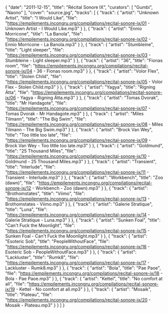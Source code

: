 {
  "date": "2011-12-15",
  "title": "Récital Sonore IX",
  "curators": [
    "Gumbi",
    "Naono"
  ],
  "cover": "source.jpg",
  "tracks": [
    {
      "track": {
        "artist": "Unknown Artist",
        "title": "I Would Like",
        "file": "https://empilements.incongru.org/compilations/recital-sonore-ix/01 - Unknown Artist - I Would Like.mp3"
      }
    },
    {
      "track": {
        "artist": "Ennio Morricone",
        "title": "La Banola",
        "file": "https://empilements.incongru.org/compilations/recital-sonore-ix/02 - Ennio Morricone - La Banola.mp3"
      }
    },
    {
      "track": {
        "artist": "Stumbleine",
        "title": "Light sleeper",
        "file": "https://empilements.incongru.org/compilations/recital-sonore-ix/03 - Stumbleine - Light sleeper.mp3"
      }
    },
    {
      "track": {
        "artist": "36",
        "title": "Fionas room",
        "file": "https://empilements.incongru.org/compilations/recital-sonore-ix/04 - 36 - Fionas room.mp3"
      }
    },
    {
      "track": {
        "artist": "Volor Flex",
        "title": "Stolen Child",
        "file": "https://empilements.incongru.org/compilations/recital-sonore-ix/05 - Volor Flex - Stolen Child.mp3"
      }
    },
    {
      "track": {
        "artist": "Yagya",
        "title": "Rigning Átta",
        "file": "https://empilements.incongru.org/compilations/recital-sonore-ix/06 - Yagya - Rigning Átta.mp3"
      }
    },
    {
      "track": {
        "artist": "Tomas Dvorak",
        "title": "Mr Handagote",
        "file": "https://empilements.incongru.org/compilations/recital-sonore-ix/07 - Tomas Dvorak - Mr Handagote.mp3"
      }
    },
    {
      "track": {
        "artist": "Miles Tilmann",
        "title": "The Big Swim",
        "file": "https://empilements.incongru.org/compilations/recital-sonore-ix/08 - Miles Tilmann - The Big Swim.mp3"
      }
    },
    {
      "track": {
        "artist": "Brock Van Wey",
        "title": "Too little too late",
        "file": "https://empilements.incongru.org/compilations/recital-sonore-ix/09 - Brock Van Wey - Too little too late.mp3"
      }
    },
    {
      "track": {
        "artist": "Goldmund",
        "title": "25 Thousand Miles",
        "file": "https://empilements.incongru.org/compilations/recital-sonore-ix/10 - Goldmund - 25 Thousand Miles.mp3"
      }
    },
    {
      "track": {
        "artist": "Transient",
        "title": "Interlude",
        "file": "https://empilements.incongru.org/compilations/recital-sonore-ix/11 - Transient - Interlude.mp3"
      }
    },
    {
      "track": {
        "artist": "Workbench",
        "title": "Zoo (dawn)",
        "file": "https://empilements.incongru.org/compilations/recital-sonore-ix/12 - Workbench - Zoo (dawn).mp3"
      }
    },
    {
      "track": {
        "artist": "Brothomstates",
        "title": "Viimo",
        "file": "https://empilements.incongru.org/compilations/recital-sonore-ix/13 - Brothomstates - Viimo.mp3"
      }
    },
    {
      "track": {
        "artist": "Galerie Stratique",
        "title": "Luna",
        "file": "https://empilements.incongru.org/compilations/recital-sonore-ix/14 - Galerie Stratique - Luna.mp3"
      }
    },
    {
      "track": {
        "artist": "Sunken Foal",
        "title": "Can't Fuck the Moonlight",
        "file": "https://empilements.incongru.org/compilations/recital-sonore-ix/15 - Sunken Foal - Can't Fuck the Moonlight.mp3"
      }
    },
    {
      "track": {
        "artist": "Esoteric Sob",
        "title": "PeopleWithoutFace",
        "file": "https://empilements.incongru.org/compilations/recital-sonore-ix/16 - Esoteric Sob - PeopleWithoutFace.mp3"
      }
    },
    {
      "track": {
        "artist": "Lackluster",
        "title": "Rumk8",
        "file": "https://empilements.incongru.org/compilations/recital-sonore-ix/17 - Lackluster - Rumk8.mp3"
      }
    },
    {
      "track": {
        "artist": "Bola",
        "title": "Pae Paoe",
        "file": "https://empilements.incongru.org/compilations/recital-sonore-ix/18 - Bola - Pae Paoe.mp3"
      }
    },
    {
      "track": {
        "artist": "Kettel",
        "title": "No comfort at all",
        "file": "https://empilements.incongru.org/compilations/recital-sonore-ix/19 - Kettel - No comfort at all.mp3"
      }
    },
    {
      "track": {
        "artist": "Mosaik",
        "title": "Plateau",
        "file": "https://empilements.incongru.org/compilations/recital-sonore-ix/20 - Mosaik - Plateau.mp3"
      }
    }
  ]
}
